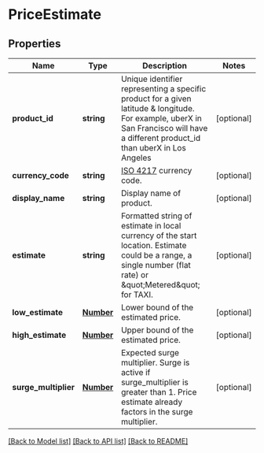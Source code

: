 # PriceEstimate

## Properties
Name | Type | Description | Notes
------------ | ------------- | ------------- | -------------
**product_id** | **string** | Unique identifier representing a specific product for a given latitude &amp; longitude. For example, uberX in San Francisco will have a different product_id than uberX in Los Angeles | [optional] 
**currency_code** | **string** | [ISO 4217](http://en.wikipedia.org/wiki/ISO_4217) currency code. | [optional] 
**display_name** | **string** | Display name of product. | [optional] 
**estimate** | **string** | Formatted string of estimate in local currency of the start location. Estimate could be a range, a single number (flat rate) or \&quot;Metered\&quot; for TAXI. | [optional] 
**low_estimate** | [**Number**](Number.md) | Lower bound of the estimated price. | [optional] 
**high_estimate** | [**Number**](Number.md) | Upper bound of the estimated price. | [optional] 
**surge_multiplier** | [**Number**](Number.md) | Expected surge multiplier. Surge is active if surge_multiplier is greater than 1. Price estimate already factors in the surge multiplier. | [optional] 

[[Back to Model list]](../README.md#documentation-for-models) [[Back to API list]](../README.md#documentation-for-api-endpoints) [[Back to README]](../README.md)


